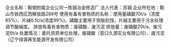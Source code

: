 <html>

<head>

<meta http-equiv="content-type" content="text/html; charset=utf-8"/>

<title>鞍钢附属企业公司一炼钢冶金修造厂清洁生产公示</title>

</head>

<body>


企业名称：鞍钢附属企业公司一炼钢冶金修造厂
法人代表：苏钢
企业所在地：鞍山市铁西区西解放路288号
使用有毒有害物质的名称：使用量磷酸70t/a（浓度85%）、片碱6.5t/a(浓度99%)，磷酸主要用于铜板刻蚀，片碱主要用于污水处理调节酸碱度。
排放有毒有害物质：废磷酸、废污泥
排放量：废磷酸20t/a、废污泥6t/a
处置情况：委托资质单位处理，废磷酸（营口久源实业有限公司）、废污泥（辽宁绿源再生能源开发有限公司）


<div style="text-align: center;"></div>

</body>

</html>


